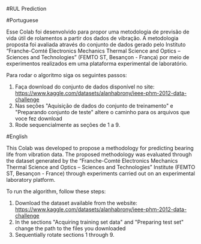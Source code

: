 #RUL Prediction

#Portuguese

Esse Colab foi desenvolvido para propor uma metodologia de previsão de vida útil de rolamentos a partir dos dados de vibração.
A metodologia proposta foi avaliada através do conjunto de dados gerado pelo Instituto “Franche-Comté Electronics Mechanics Thermal Science and Optics – Sciences and Technologies” (FEMTO ST, Besançon - França) por meio de experimentos realizados em uma plataforma experimental de laboratório.

Para rodar o algoritmo siga os seguintes passos:
1. Faça download do conjunto de dados disponível no site: https://www.kaggle.com/datasets/alanhabrony/ieee-phm-2012-data-challenge
2. Nas seções "Aquisição de dados do conjunto de treinamento" e "Preparando conjunto de teste" altere o caminho para os arquivos que voce fez download
3. Rode sequencialmente as seções de 1 a 9.

#English

This Colab was developed to propose a methodology for predicting bearing life from vibration data.
The proposed methodology was evaluated through the dataset generated by the “Franche-Comté Electronics Mechanics Thermal Science and Optics – Sciences and Technologies” Institute (FEMTO ST, Besançon - France) through experiments carried out on an experimental laboratory platform.

To run the algorithm, follow these steps:
1. Download the dataset available from the website: https://www.kaggle.com/datasets/alanhabrony/ieee-phm-2012-data-challenge
2. In the sections "Acquiring training set data" and "Preparing test set" change the path to the files you downloaded
3. Sequentially rotate sections 1 through 9.

